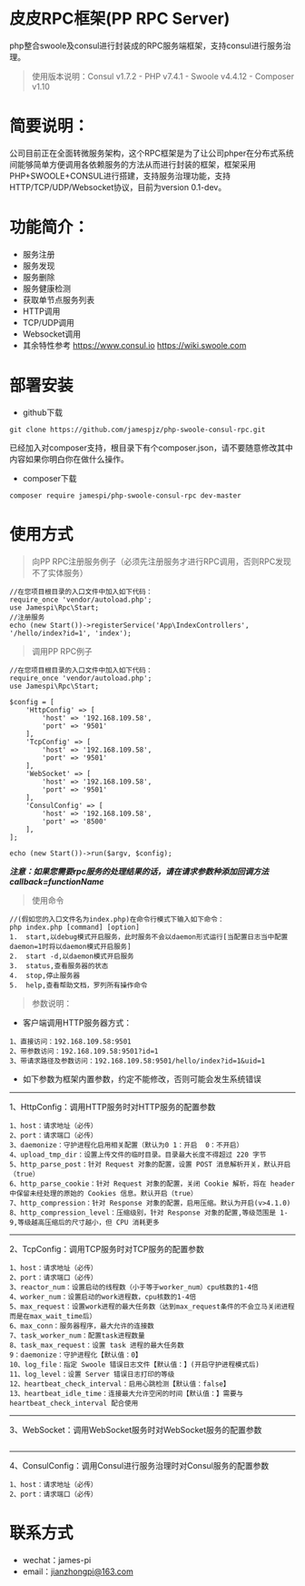# 皮皮RPC框架(PP RPC Server)
php整合swoole及consul进行封装成的RPC服务端框架，支持consul进行服务治理。

>使用版本说明：Consul v1.7.2 - PHP v7.4.1 - Swoole v4.4.12 - Composer v1.10

# 简要说明：
公司目前正在全面转微服务架构，这个RPC框架是为了让公司phper在分布式系统间能够简单方便调用各依赖服务的方法从而进行封装的框架，框架采用PHP+SWOOLE+CONSUL进行搭建，支持服务治理功能，支持HTTP/TCP/UDP/Websocket协议，目前为version 0.1-dev。

# 功能简介：
* 服务注册
* 服务发现
* 服务删除
* 服务健康检测
* 获取单节点服务列表
* HTTP调用
* TCP/UDP调用
* Websocket调用
* 其余特性参考 https://www.consul.io https://wiki.swoole.com

# 部署安装
* github下载
```
git clone https://github.com/jamespjz/php-swoole-consul-rpc.git
```
已经加入对composer支持，根目录下有个composer.json，请不要随意修改其中内容如果你明白你在做什么操作。
* composer下载
```
composer require jamespi/php-swoole-consul-rpc dev-master
```

# 使用方式
> 向PP RPC注册服务例子（必须先注册服务才进行RPC调用，否则RPC发现不了实体服务）
```
//在您项目根目录的入口文件中加入如下代码：
require_once 'vendor/autoload.php';
use Jamespi\Rpc\Start;
//注册服务
echo (new Start())->registerService('App\IndexControllers', '/hello/index?id=1', 'index');

```
> 调用PP RPC例子

```
//在您项目根目录的入口文件中加入如下代码：
require_once 'vendor/autoload.php';
use Jamespi\Rpc\Start;

$config = [
    'HttpConfig' => [
        'host' => '192.168.109.58',
        'port' => '9501'
    ],
    'TcpConfig' => [
        'host' => '192.168.109.58',
        'port' => '9501'
    ],
    'WebSocket' => [
        'host' => '192.168.109.58',
        'port' => '9501'
    ],
    'ConsulConfig' => [
        'host' => '192.168.109.58',
        'port' => '8500'
    ],
];

echo (new Start())->run($argv, $config);
```
***注意：如果您需要rpc服务的处理结果的话，请在请求参数种添加回调方法callback=functionName***
> 使用命令
```
//(假如您的入口文件名为index.php)在命令行模式下输入如下命令：
php index.php [command] [option]
1.  start,以debug模式开启服务，此时服务不会以daemon形式运行[当配置日志当中配置daemon=1时将以daemon模式开启服务]
2.  start -d,以daemon模式开启服务
3.  status,查看服务器的状态
4.  stop,停止服务器
5.  help,查看帮助文档，罗列所有操作命令
```
> 参数说明：
* 客户端调用HTTP服务器方式：
```
1、直接访问：192.168.109.58:9501
2、带参数访问：192.168.109.58:9501?id=1
3、带请求路径及参数访问：192.168.109.58:9501/hello/index?id=1&uid=1
```
* 如下参数为框架内置参数，约定不能修改，否则可能会发生系统错误
---
1、HttpConfig：调用HTTP服务时对HTTP服务的配置参数
```
1、host：请求地址（必传）
2、port：请求端口（必传）
3、daemonize：守护进程化启用相关配置（默认为0 1：开启  0：不开启）
4、upload_tmp_dir：设置上传文件的临时目录。目录最大长度不得超过 220 字节
5、http_parse_post：针对 Request 对象的配置，设置 POST 消息解析开关，默认开启（true）
6、http_parse_cookie：针对 Request 对象的配置，关闭 Cookie 解析，将在 header 中保留未经处理的原始的 Cookies 信息。默认开启（true）
7、http_compression：针对 Response 对象的配置，启用压缩。默认为开启(v>4.1.0)
8、http_compression_level：压缩级别，针对 Response 对象的配置,等级范围是 1-9,等级越高压缩后的尺寸越小，但 CPU 消耗更多
```
---
2、TcpConfig：调用TCP服务时对TCP服务的配置参数
```
1、host：请求地址（必传）
2、port：请求端口（必传）
3、reactor_num：设置启动的线程数（小于等于worker_num）cpu核数的1-4倍
4、worker_num：设置启动的work进程数，cpu核数的1-4倍
5、max_request：设置work进程的最大任务数（达到max_request条件的不会立马关闭进程而是在max_wait_time后）
6、max_conn：服务器程序，最大允许的连接数
7、task_worker_num：配置task进程数量
8、task_max_request：设置 task 进程的最大任务数
9：daemonize：守护进程化【默认值：0】
10、log_file：指定 Swoole 错误日志文件【默认值：】(开启守护进程模式后)
11、log_level：设置 Server 错误日志打印的等级
12、heartbeat_check_interval：启用心跳检测【默认值：false】
13、heartbeat_idle_time：连接最大允许空闲的时间【默认值：】需要与 heartbeat_check_interval 配合使用
```
---
3、WebSocket：调用WebSocket服务时对WebSocket服务的配置参数
```

```
---
4、ConsulConfig：调用Consul进行服务治理时对Consul服务的配置参数
```
1、host：请求地址（必传）
2、port：请求端口（必传）
```

# 联系方式
* wechat：james-pi
* email：jianzhongpi@163.com
